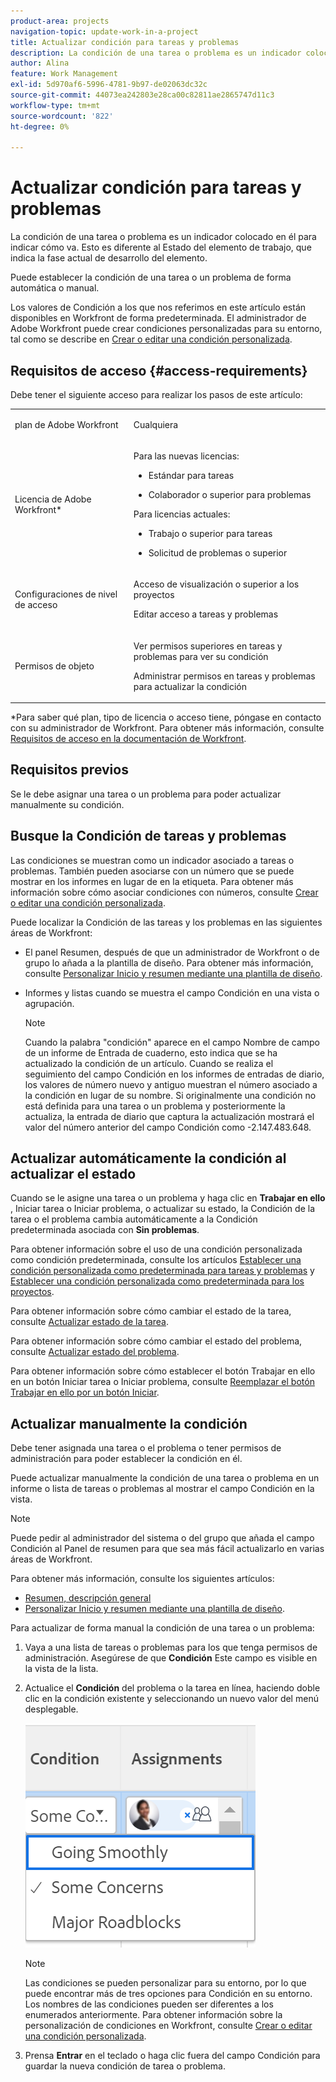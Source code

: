 ```yaml
---
product-area: projects
navigation-topic: update-work-in-a-project
title: Actualizar condición para tareas y problemas
description: La condición de una tarea o problema es un indicador colocado en él para indicar cómo va. Esto es diferente al Estado del elemento de trabajo, que indica la fase actual de desarrollo del elemento.
author: Alina
feature: Work Management
exl-id: 5d970af6-5996-4781-9b97-de02063dc32c
source-git-commit: 44073ea242803e28ca00c82811ae2865747d11c3
workflow-type: tm+mt
source-wordcount: '822'
ht-degree: 0%

---
```


# Actualizar condición para tareas y problemas

<!--{{highlighted-preview}}-->

La condición de una tarea o problema es un indicador colocado en él para indicar cómo va. Esto es diferente al Estado del elemento de trabajo, que indica la fase actual de desarrollo del elemento.

Puede establecer la condición de una tarea o un problema de forma automática o manual.

Los valores de Condición a los que nos referimos en este artículo están disponibles en Workfront de forma predeterminada. El administrador de Adobe Workfront puede crear condiciones personalizadas para su entorno, tal como se describe en [Crear o editar una condición personalizada](../../../administration-and-setup/customize-workfront/create-manage-custom-conditions/create-edit-custom-conditions.md).

<!--You can manually update the Condition of a task or issue if you are assigned to it or if you have permissions to it, as described in the [Access requirements](#access-requirements) section of this article.-->

## Requisitos de acceso {#access-requirements}

Debe tener el siguiente acceso para realizar los pasos de este artículo:

<table style="table-layout:auto"> 
 <col> 
 <col> 
 <tbody> 
  <tr> 
   <td role="rowheader">plan de Adobe Workfront</td> 
   <td> <p>Cualquiera</p> </td> 
  </tr> 
  <tr> 
   <td role="rowheader">Licencia de Adobe Workfront*</td> 
   <td>

Para las nuevas licencias:
<ul><li><p>Estándar para tareas</p></li>
   <li><p>Colaborador o superior para problemas</p></li></ul>


Para licencias actuales:
<ul><li><p>Trabajo o superior para tareas</p></li>
   <li><p>Solicitud de problemas o superior</p></li></ul>
    </td> 
  </tr> 
  <tr> 
   <td role="rowheader">Configuraciones de nivel de acceso</td> 
   <td> <p>Acceso de visualización o superior a los proyectos</p> <p>Editar acceso a tareas y problemas </p></td> 
  </tr> 
  <tr> 
   <td role="rowheader">Permisos de objeto</td> 
   <td> <p>Ver permisos superiores en tareas y problemas para ver su condición</p>
   <p>Administrar permisos en tareas y problemas para actualizar la condición</p>
  </td> 
  </tr> 
 </tbody> 
</table>

*Para saber qué plan, tipo de licencia o acceso tiene, póngase en contacto con su administrador de Workfront. Para obtener más información, consulte [Requisitos de acceso en la documentación de Workfront](/help/quicksilver/administration-and-setup/add-users/access-levels-and-object-permissions/access-level-requirements-in-documentation.md).

## Requisitos previos

Se le debe asignar una tarea o un problema para poder actualizar manualmente su condición.

## Busque la Condición de tareas y problemas

Las condiciones se muestran como un indicador asociado a tareas o problemas. También pueden asociarse con un número que se puede mostrar en los informes en lugar de en la etiqueta. Para obtener más información sobre cómo asociar condiciones con números, consulte [Crear o editar una condición personalizada](../../../administration-and-setup/customize-workfront/create-manage-custom-conditions/create-edit-custom-conditions.md).

Puede localizar la Condición de las tareas y los problemas en las siguientes áreas de Workfront:

<!--* <span class="preview">The Details page, after a Workfront or group administrator adds it to your layout template. For information, see [Customize the Details view using a layout template](/help/quicksilver/administration-and-setup/customize-workfront/use-layout-templates/customize-details-view-layout-template.md). </span>-->

<!--
* <span class="preview">The header of a task or issue, after a Workfront or group administrator adds it to your layout template. For information, see [Customize object headers using a layout template](/help/quicksilver/administration-and-setup/customize-workfront/use-layout-templates/customize-object-headers.md). </span> -->

* El panel Resumen, después de que un administrador de Workfront o de grupo lo añada a la plantilla de diseño. Para obtener más información, consulte [Personalizar Inicio y resumen mediante una plantilla de diseño](/help/quicksilver/administration-and-setup/customize-workfront/use-layout-templates/customize-home-summary-layout-template.md).

* Informes y listas cuando se muestra el campo Condición en una vista o agrupación.

  >[!NOTE]
  >
  >Cuando la palabra &quot;condición&quot; aparece en el campo Nombre de campo de un informe de Entrada de cuaderno, esto indica que se ha actualizado la condición de un artículo. Cuando se realiza el seguimiento del campo Condición en los informes de entradas de diario, los valores de número nuevo y antiguo muestran el número asociado a la condición en lugar de su nombre. Si originalmente una condición no está definida para una tarea o un problema y posteriormente la actualiza, la entrada de diario que captura la actualización mostrará el valor del número anterior del campo Condición como -2.147.483.648.

## Actualizar automáticamente la condición al actualizar el estado

Cuando se le asigne una tarea o un problema y haga clic en **Trabajar en ello** , Iniciar tarea o Iniciar problema, o actualizar su estado, la Condición de la tarea o el problema cambia automáticamente a la Condición predeterminada asociada con **Sin problemas**.

Para obtener información sobre el uso de una condición personalizada como condición predeterminada, consulte los artículos  [Establecer una condición personalizada como predeterminada para tareas y problemas](../../../administration-and-setup/customize-workfront/create-manage-custom-conditions/set-custom-condition-default-tasks-issues.md) y [Establecer una condición personalizada como predeterminada para los proyectos](../../../administration-and-setup/customize-workfront/create-manage-custom-conditions/set-custom-condition-default-projects.md).

Para obtener información sobre cómo cambiar el estado de la tarea, consulte [Actualizar estado de la tarea](../../../manage-work/projects/updating-work-in-a-project/update-task-status.md).

Para obtener información sobre cómo cambiar el estado del problema, consulte [Actualizar estado del problema](../../../manage-work/projects/updating-work-in-a-project/update-issue-status.md).

Para obtener información sobre cómo establecer el botón Trabajar en ello en un botón Iniciar tarea o Iniciar problema, consulte [Reemplazar el botón Trabajar en ello por un botón Iniciar](../../../people-teams-and-groups/create-and-manage-teams/work-on-it-button-to-start-button.md).

## Actualizar manualmente la condición

Debe tener asignada una tarea o el problema o tener permisos de administración para poder establecer la condición en él.

Puede actualizar manualmente la condición de una tarea o problema en un informe o lista de tareas o problemas al mostrar el campo Condición en la vista.

>[!NOTE]
>
>Puede pedir al administrador del sistema o del grupo que añada el campo Condición al Panel de resumen para que sea más fácil actualizarlo en varias áreas de Workfront.
>
>Para obtener más información, consulte los siguientes artículos:
>
>* [Resumen, descripción general](/help/quicksilver/workfront-basics/the-new-workfront-experience/summary-overview.md)
>* [Personalizar Inicio y resumen mediante una plantilla de diseño](/help/quicksilver/administration-and-setup/customize-workfront/use-layout-templates/customize-home-summary-layout-template.md).


<!--old Condition update - in the commenting stream: 
Updating the Condition of a task or issue differs depending on whether you are assigned to it or not:

* If you are using the legacy commenting experience, you can update the Condition in the Updates tab or in a list of tasks or issues if you are assigned to them. This is not supported in the new commenting experience. For information, see [New commenting experience](/help/quicksilver/product-announcements/betas/new-commenting-experience-beta/unified-commenting-experience.md). 
* You can update the Condition in a list of tasks or issues if you are not assigned to them, only if you have Manage permissions to them. In this case, you cannot update the Condition in the Update tab of the task or issue. -->

Para actualizar de forma manual la condición de una tarea o un problema:

1. Vaya a una lista de tareas o problemas para los que tenga permisos de administración. Asegúrese de que **Condición** Este campo es visible en la vista de la lista.

1. Actualice el **Condición** del problema o la tarea en línea, haciendo doble clic en la condición existente y seleccionando un nuevo valor del menú desplegable.

   ![](assets/condition-drop-down-values-in-task-list.png)

   >[!NOTE]
   >
   >Las condiciones se pueden personalizar para su entorno, por lo que puede encontrar más de tres opciones para Condición en su entorno. Los nombres de las condiciones pueden ser diferentes a los enumerados anteriormente. Para obtener información sobre la personalización de condiciones en Workfront, consulte [Crear o editar una condición personalizada](../../../administration-and-setup/customize-workfront/create-manage-custom-conditions/create-edit-custom-conditions.md).


1. Prensa **Entrar** en el teclado o haga clic fuera del campo Condición para guardar la nueva condición de tarea o problema.


<!--
Replace the above with the following when we release Condition to headers and Details page:

To manually update the Condition of a task or an issue do one of the following:

<div class="preview">

1. To update the Condition of a task or issue in the task or issue header:

     1. (Conditional) If your Workfront or group administrator added the Condition field to the task or issue header of your layout template, click the **Condition** field in the header and select from the following options: 
          * Going Smoothly
          * Some Concerns
          * Major Roadblocks

          ![](assets/condition-in-task-header.png)
     1. Click Enter to save the Condition. 

1. To update the Condition of a task or issue in the task or issue Details section:

     1. (Conditional) If your Workfront or group administrator added the Condition field to the Details section of a task or issue in your layout template, click **Details** in the left panel, then click the **Condition** field and select from the following options: 
          * Going Smoothly
          * Some Concerns
          * Major Roadblocks
1. Click **Save Changes**. The Condition of the task or issue is updated. 

</div>

To update the Condition of a task or issue in a report or list: 

1. Go to a list of tasks or issues that you have Manage permissions to. Ensure the **Condition** field is visible in the list's view. 

1. Update the **Condition** of the issue or task inline, by double-clicking the existing condition and selecting a new value from the drop-down menu. 

    ![](assets/condition-drop-down-values-in-task-list.png)

     >[!NOTE]
     >
     >Conditions can be customized for your environment, so you may find more than three options for Condition in your environment. The names of the Conditions might be different than the ones listed above. For information about customizing Conditions in Workfront, see [Create or edit a custom condition](../../../administration-and-setup/customize-workfront/create-manage-custom-conditions/create-edit-custom-conditions.md).


1. Press **Enter** on your keyboard, or click outside the Condition field to save the new task or issue Condition. 

-->
<!--   
<li data-mc-conditions="QuicksilverOrClassic.Draft mode"><p>(NOTE: drafted because I can't do this anymore)</p><p>If you have Manage permissions to the task or issue but are not assigned to it, perhaps as a project manager, add the <strong>Condition</strong> column to any view you use in a task or issue list, then set the <strong>Condition</strong> in inline edit and press Enter.</p><p><img src="assets/change-condition-in-list-view-350x142.png" style="width: 350;height: 142;"></p><p>For information about adding a column to a view, see <a href="../../../reports-and-dashboards/reports/reporting-elements/views-overview.md" class="MCXref xref">Views overview in Adobe Workfront</a>.</p></li>   
     -->
